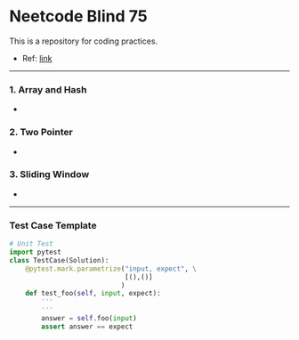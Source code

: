 # Neetcode Blind 75
This is a repository for coding practices.
* Ref: [link](https://neetcode.io/practice)
---


### 1. Array and Hash
* 

### 2. Two Pointer
*

### 3. Sliding Window
* 


---
### Test Case Template
```python
# Unit Test
import pytest
class TestCase(Solution):
    @pytest.mark.parametrize("input, expect", \
                             [(),()]
                            )
    def test_foo(self, input, expect):
        '''
        '''
        answer = self.foo(input)
        assert answer == expect
```
